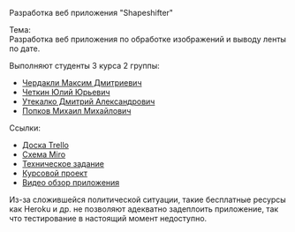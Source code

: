 Разработка веб приложения "Shapeshifter"

Тема:<br/>
Разработка веб приложения по обработке изображений и выводу ленты по дате.

Выполняют студенты 3 курса 2 группы:
* [Чердакли Максим Дмитриевич](https://github.com/maximcherd)
* [Четкин Юлий Юрьевич](https://github.com/ura123412)
* [Утекалко Дмитрий Александрович](https://github.com/blank6996)
* [Попков Михаил Михайлович](https://github.com/saymkarjat)

Ссылки:
* [Доска Trello](https://trello.com/b/pED5NU3S/%D0%BF%D1%80%D0%B8%D0%BB%D0%BE%D0%B6%D0%B5%D0%BD%D0%B8%D0%B5-shapeshifter)
* [Схема Miro](https://miro.com/app/board/uXjVODn7J1s=/?invite_link_id=966092150171)
* [Техническое задание](https://github.com/maximcherd/TP-2-1/blob/main/Documents/Tekhnicheskoe_zadanie.pdf)
* [Курсовой проект](https://github.com/maximcherd/TP-2-1/blob/main/Documents/Kursovoy_proekt.pdf)
* [Видео обзор приложения](https://drive.google.com/drive/folders/1AG75gkcpGfVbx0wVZHvaqZQZyvqNP0C5?usp=sharing)

Из-за сложившейся политической ситуации, такие бесплатные ресурсы как Heroku и др. не позволяют адекватно задеплоить приложение, так что тестирование в настоящий момент недоступно.
